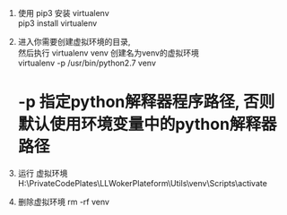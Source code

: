1. 使用 pip3 安装 virtualenv  
   pip3 install virtualenv  

2. 进入你需要创建虚拟环境的目录,   
   然后执行 virtualenv venv 创建名为venv的虚拟环境  
   virtualenv -p /usr/bin/python2.7 venv     
   # -p 指定python解释器程序路径, 否则默认使用环境变量中的python解释器路径

3. 运行 虚拟环境  H:\PrivateCodePlates\LLWokerPlateform\Utils\venv\Scripts\activate

4. 删除虚拟环境  rm -rf venv